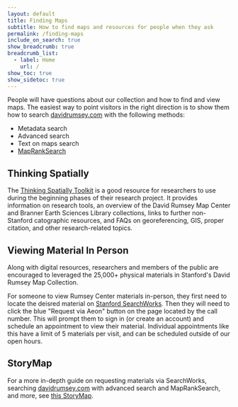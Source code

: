 ```yaml
---
layout: default
title: Finding Maps
subtitle: How to find maps and resources for people when they ask
permalink: /finding-maps
include_on_search: true
show_breadcrumb: true
breadcrumb_list:
  - label: Home
    url: /
show_toc: true
show_sidetoc: true
---
```

<!--{: .alert .alert-dismissible .alert-warning}
Site is currently being developed – please excuse the incompleteness-->

People will have questions about our collection and how to find and view maps. The easiest way to point visitors in the right direction is to show them how to search [davidrumsey.com](https://www.davidrumsey.com) with the following methods:
- Metadata search
- Advanced search
- Text on maps search
- [MapRankSearch](https://rumsey.mapranksearch.com) 

## Thinking Spatially

The [Thinking Spatially Toolkit](https://davidrumseymapcenter.github.io/thinking-spatially-toolkit/) is a good resource for researchers to use during the beginning phases of their research project. It provides information on research tools, an overview of the David Rumsey Map Center and Branner Earth Sciences Library collections, links to further non-Stanford catographic resources, and FAQs on georeferencing, GIS, proper citation, and other research-related topics.

## Viewing Material In Person
Along with digital resources, researchers and members of the public are encouraged to leveraged the 25,000+ physical materials in Stanford's David Rumsey Map Collection.

For someone to view Rumsey Center materials in-person, they first need to locate the deisred material on [Stanford SearchWorks](https://searchworks.stanford.edu). Then they will need to click the blue "Request via Aeon" button on the page located by the call number. This will prompt them to sign in (or create an account) and schedule an appointment to view their material. Individual appointments like this have a limit of 5 materials per visit, and can be scheduled outside of our open hours.

## StoryMap
For a more in-depth guide on requesting materials via SearchWorks, searching [davidrumsey.com](https://www.davidrumsey.com) with advanced search and MapRankSearch, and more, see [this StoryMap](https://storymaps.arcgis.com/stories/716f4ef04a7244f98bab8c32df0525d6).

